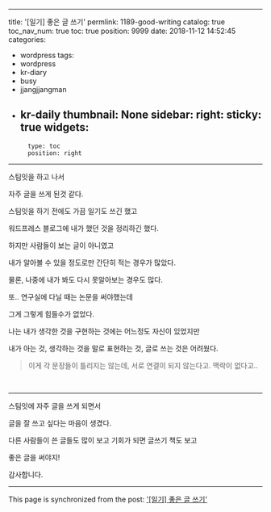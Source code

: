 
---
title: '[일기] 좋은 글 쓰기'
permlink: 1189-good-writing
catalog: true
toc_nav_num: true
toc: true
position: 9999
date: 2018-11-12 14:52:45
categories:
- wordpress
tags:
- wordpress
- kr-diary
- busy
- jjangjjangman
- kr-daily
thumbnail: None
sidebar:
    right:
        sticky: true
widgets:
    -
        type: toc
        position: right
---


<p>스팀잇을 하고 나서</p>
<p>자주 글을 쓰게 된것 같다.</p>
<p>스팀잇을 하기 전에도 가끔 일기도 쓰긴 했고</p>
<p>워드프레스 블로그에 내가 했던 것을 정리하긴 했다.</p>
<p>하지만 사람들이 보는 글이 아니였고</p>
<p>내가 알아볼 수 있을 정도로만 간단히 적는 경우가 많았다.</p>
<p>물론, 나중에 내가 봐도 다시 못알아보는 경우도 많다.</p>
<p>또.. 연구실에 다닐 때는 논문을 써야했는데</p>
<p>그게 그렇게 힘들수가 없었다.</p>
<p>나는 내가 생각한 것을 구현하는 것에는 어느정도 자신이 있었지만</p>
<p>내가 아는 것, 생각하는 것을 말로 표현하는 것, 글로 쓰는 것은 어려웠다.</p>
<blockquote><p>이게 각 문장들이 틀리지는 않는데, 서로 연결이 되지 않는다고. 맥락이 없다고..</p></blockquote>
<p> </p>
<hr />
<p>스팀잇에 자주 글을 쓰게 되면서</p>
<p>글을 잘 쓰고 싶다는 마음이 생겼다.</p>
<p>다른 사람들이 쓴 글들도 많이 보고 기회가 되면 글쓰기 책도 보고</p>
<p>좋은 글을 써야지!</p>

감사합니다.


- - -

This page is synchronized from the post: ['[일기] 좋은 글 쓰기'](https://steemit.com/@jacobyu/1189-good-writing)

